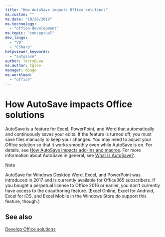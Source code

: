 ```yaml
---
title: "How AutoSave impacts Office solutions"
ms.custom: ""
ms.date: "10/26/2018"
ms.technology: 
  - "office-development"
ms.topic: "conceptual"
dev_langs: 
  - "VB"
  - "CSharp"
helpviewer_keywords: 
  - "autosave"
author: TerryGLee
ms.author: tglee
manager: douge
ms.workload: 
  - "office"
---
```

# How AutoSave impacts Office solutions

AutoSave is a feature for Excel, PowerPoint, and Word that automatically and continuously saves your edits. If the feature is turned off, you must save files manually to keep your changes. You may need to adjust your Office solution so that it works smoothly even while AutoSave is on. For details, see [How AutoSave impacts add-ins and macros](/office/vba/library-reference/concepts/how-autosave-impacts-addins-and-macros). For more information about AutoSave in general, see [What is AutoSave?](https://support.office.com/en-US/article/What-is-AutoSave-6d6bd723-ebfd-4e40-b5f6-ae6e8088f7a5).

> [!NOTE]
> AutoSave for Windows Desktop Word, Excel, and PowerPoint was introduced in 2017 and is currently available for Office365 subscribers. If you bought a perpetual license to Office 2016 or earlier, you don't currently have access to the coauthoring feature. (Excel Online, Excel for Android, Excel for iOS, and Excel Mobile in the Windows Store do support this feature, though.)

## See also

[Develop Office solutions](./developing-office-solutions.md)
